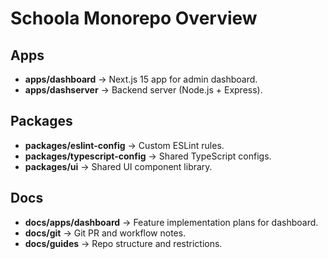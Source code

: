 # Schoola Monorepo Overview

## Apps

- **apps/dashboard** → Next.js 15 app for admin dashboard.
- **apps/dashserver** → Backend server (Node.js + Express).

## Packages

- **packages/eslint-config** → Custom ESLint rules.
- **packages/typescript-config** → Shared TypeScript configs.
- **packages/ui** → Shared UI component library.

## Docs

- **docs/apps/dashboard** → Feature implementation plans for dashboard.
- **docs/git** → Git PR and workflow notes.
- **docs/guides** → Repo structure and restrictions.

